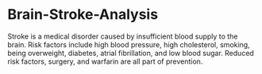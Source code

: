 # Brain-Stroke-Analysis
Stroke is a medical disorder caused by insufficient blood supply to the brain. Risk factors include high blood pressure, high cholesterol, smoking, being overweight, diabetes, atrial fibrillation, and low blood sugar. Reduced risk factors, surgery, and warfarin are all part of prevention.
